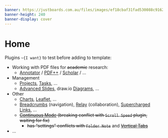 ```yaml
---
banner: https://justboards.com.au/files/images/ef18cbaf31fad530088c9162db46feb6.jpg
banner-height: 240
banner-display: cover
---
```


# Home

Plugins `~{I want}` to test before adding to template:

- Working with PDF files for ~~academic~~ research:
	- [Annotator](obsidian://show-plugin?id=obsidian-annotator) / [PDF++](obsidian://show-plugin?id=pdf-plus) / [Scholar](obsidian://show-plugin?id=scholar) / …
- Management
	- [Projects](obsidian://show-plugin?id=obsidian-projects), [Tasks](obsidian://show-plugin?id=obsidian-tasks-plugin), …
	- [Advanced Slides](obsidian://show-plugin?id=obsidian-advanced-slides), draw.io [Diagrams](obsidian://show-plugin?id=drawio-obsidian), …
- Other
	- [Charts](obsidian://show-plugin?id=obsidian-charts), [Leaflet](obsidian://show-plugin?id=obsidian-leaflet-plugin), …
	- [Breadcrumbs](obsidian://show-plugin?id=breadcrumbs) (navigation), [Relay](obsidian://show-plugin?id=system3-relay) (collaboration), [Supercharged Links](obsidian://show-plugin?id=supercharged-links-obsidian), …
	- ~~[Continuous Mode](obsidian://show-plugin?id=continuous-mode) (breaking conflict with `Scroll Speed` plugin, waiting for fix)~~
		- ~~has “settings” conflicts with `Folder Note`~~ and ~~[Vertical Tabs](obsidian://show-plugin?id=vertical-tabs)~~
- …
